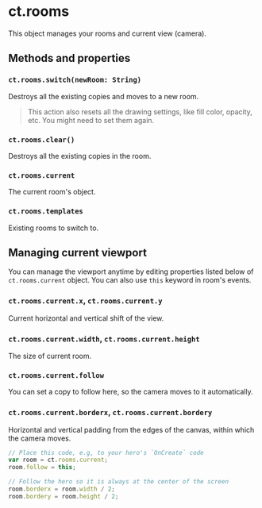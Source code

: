 # ct.rooms

This object manages your rooms and current view (camera).

## Methods and properties

### `ct.rooms.switch(newRoom: String)`

Destroys all the existing copies and moves to a new room.

> This action also resets all the drawing settings, like fill color, opacity, etc. You might need to set them again.

### `ct.rooms.clear()`

Destroys all the existing copies in the room.

### `ct.rooms.current`

The current room's object.

### `ct.rooms.templates`

Existing rooms to switch to.

## Managing current viewport

You can manage the viewport anytime by editing properties listed below of `ct.rooms.current` object. You can also use `this` keyword in room's events.

### `ct.rooms.current.x`, `ct.rooms.current.y`

Current horizontal and vertical shift of the view.

### `ct.rooms.current.width`, `ct.rooms.current.height`

The size of current room.

### `ct.rooms.current.follow`

You can set a copy to follow here, so the camera moves to it automatically.

### `ct.rooms.current.borderx`, `ct.rooms.current.bordery`

Horizontal and vertical padding from the edges of the canvas, within which the camera moves.

```js Example: following a copy
// Place this code, e.g, to your hero's `OnCreate` code
var room = ct.rooms.current;
room.follow = this;

// Follow the hero so it is always at the center of the screen
room.borderx = room.width / 2;
room.bordery = room.height / 2;
```